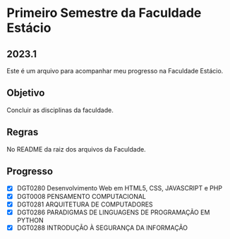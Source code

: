 # Primeiro Semestre da Faculdade Estácio
## 2023.1

Este é um arquivo para acompanhar meu progresso na Faculdade Estácio.

## Objetivo

Concluir as disciplinas da faculdade.

## Regras

No README da raiz dos arquivos da Faculdade.


## Progresso

- [x] DGT0280 Desenvolvimento Web em HTML5, CSS, JAVASCRIPT e PHP
- [x] DGT0008 PENSAMENTO COMPUTACIONAL
- [x] DGT0281 ARQUITETURA DE COMPUTADORES
- [x] DGT0286 PARADIGMAS DE LINGUAGENS DE PROGRAMAÇÃO EM PYTHON
- [x] DGT0288 INTRODUÇÃO À SEGURANÇA DA INFORMAÇÃO